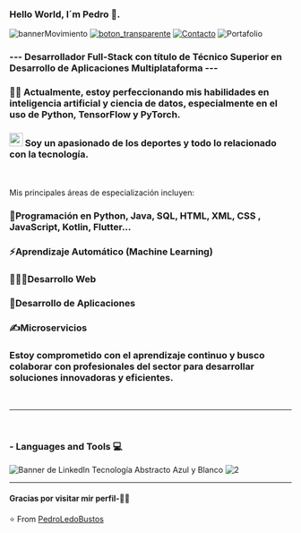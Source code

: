 ### Hello World, I´m Pedro 👋.
![bannerMovimiento](https://github.com/PedroLedoBustos/PedroLedoBustos/assets/152484958/aa7f9e1b-ddb0-4d4a-bb33-41d3e516e03a)
[![boton_transparente](https://github.com/PedroLedoBustos/PedroLedoBustos/assets/152484958/57d2449d-039c-46a1-9be1-38db05a9affc)](https://github.com/PedroLedoBustos/PedroLedoBustos/assets/152484958/c9c1b731-a15e-49ab-89c8-c268408df141)
[![Contacto](https://github.com/PedroLedoBustos/PedroLedoBustos/assets/152484958/f944341a-8b62-489e-aa59-af0051384982)](mailto:pedroldesign@gmail.com)
![Portafolio](https://github.com/PedroLedoBustos/PedroLedoBustos/assets/152484958/00eae433-dfe8-4d40-9469-b27f2875aaf6)
<br />

### --- Desarrollador Full-Stack con título de Técnico Superior en Desarrollo de Aplicaciones Multiplataforma ---

###       👨‍💻 Actualmente, estoy perfeccionando mis habilidades en inteligencia artificial y ciencia de datos, especialmente en el uso de Python, TensorFlow y PyTorch.
###        <img src="https://github.com/TheDudeThatCode/TheDudeThatCode/blob/master/Assets/Earth.gif" width="24px">   Soy un apasionado de los deportes y todo lo relacionado con la tecnología.
<br />
<br />
                                          Mis principales áreas de especialización incluyen:

###        🚀Programación en Python, Java, SQL, HTML, XML, CSS , JavaScript, Kotlin, Flutter...
###        ⚡Aprendizaje Automático (Machine Learning)
###        👨🏽‍💻Desarrollo Web
###        🎯Desarrollo de Aplicaciones
###        ✍️Microservicios
### Estoy comprometido con el aprendizaje continuo y busco colaborar con profesionales del sector para desarrollar soluciones innovadoras y eficientes.

<br />

*************

<br />

### - Languages and Tools 💻

![Banner de LinkedIn Tecnología Abstracto Azul y Blanco](https://github.com/PedroLedoBustos/PedroLedoBustos/assets/152484958/2678ee29-509b-4527-b4c7-24fbf4b229de)
![2](https://github.com/PedroLedoBustos/PedroLedoBustos/assets/152484958/b56edd08-14d7-4fd6-9786-4f69efa42683)


</p>

***********************************

#### Gracias por visitar mir perfil-🙏🏼



⭐️ From [PedroLedoBustos](https://github.com/PedroLedoBustos)

